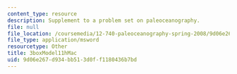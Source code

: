 ```yaml
---
content_type: resource
description: Supplement to a problem set on paleoceanography.
file: null
file_location: /coursemedia/12-740-paleoceanography-spring-2008/9d06e267d934bb513d0ff1180436b7bd_3boxModel11hMac.xls
file_type: application/msword
resourcetype: Other
title: 3boxModel11hMac
uid: 9d06e267-d934-bb51-3d0f-f1180436b7bd
---
```

